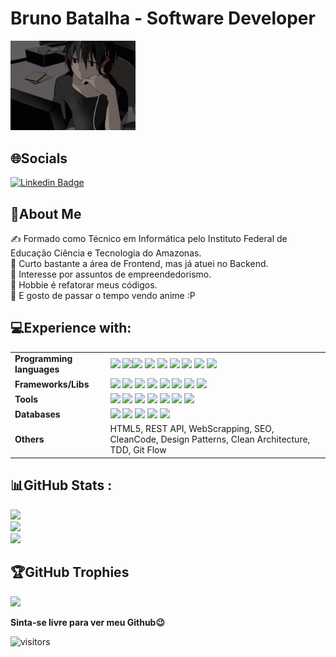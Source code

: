 # Bruno Batalha - Software Developer 
<img src="https://github.com/BrunoBatalha/BrunoBatalha/blob/master/shintaro-kisaragi-anime-boy.gif" width="200"><br>

## 🌐Socials
[![Linkedin Badge](https://img.shields.io/badge/-LinkedIn-blue?style=flat-square&logo=Linkedin&logoColor=white&link=https://www.linkedin.com/in/bruno-batalha-/)](https://www.linkedin.com/in/bruno-batalha-/)

## 💫About Me
✍️ Formado como Técnico em Informática pelo Instituto Federal de Educação Ciência e Tecnologia do Amazonas.<br>
🎨 Curto bastante a área de Frontend, mas já atuei no Backend.<br>
🏢 Interesse por assuntos de empreendedorismo.<br>
🦾 Hobbie é refatorar meus códigos.<br>
🗻 E gosto de passar o tempo vendo anime :P

## 💻Experience with:

<table>
    <tr>
        <td><b>Programming languages<b></td>
        <td>
            <img src="https://img.shields.io/badge/c%20-%2300599C.svg?&style=for-the-badge&logo=c&logoColor=white"/>
            <img src="https://img.shields.io/badge/node.js%20-%2343853D.svg?&style=for-the-badge&logo=node.js&logoColor=white"/><img src="https://img.shields.io/badge/javascript%20-%23323330.svg?&style=for-the-badge&logo=javascript&logoColor=%23F7DF1E"/>
            <img src="https://img.shields.io/badge/typescript%20-%23007ACC.svg?&style=for-the-badge&logo=typescript&logoColor=white"/>
            <img src="https://img.shields.io/badge/css3%20-%231572B6.svg?&style=for-the-badge&logo=css3&logoColor=white"/>
            <img src="https://img.shields.io/badge/python%20-%2314354C.svg?&style=for-the-badge&logo=python&logoColor=white"/>
            <img src="https://img.shields.io/badge/java-%23ED8B00.svg?&style=for-the-badge&logo=java&logoColor=white"/>
            <img src="https://img.shields.io/badge/kotlin-%230095D5.svg?&style=for-the-badge&logo=kotlin&logoColor=white"/>
            <img src="https://img.shields.io/badge/c%23-3a2c61.svg?&style=for-the-badge&logo=csharp&logoColor=white"/>
        </td>
    </tr>
    <tr>
        <td><b>Frameworks/Libs<b></td>
        <td>
            <img src="https://img.shields.io/badge/express.js%20-%23404d59.svg?&style=for-the-badge"/>
            <img src="https://img.shields.io/badge/angular%20-c91e1e.svg?&style=for-the-badge&logo=angular&logoColor=white" />
            <img src="https://img.shields.io/badge/react.js%20-%2320232a.svg?&style=for-the-badge&logo=react&logoColor=%2361DAFB"/>
            <img src="https://img.shields.io/badge/react_native%20-%2320232a.svg?&style=for-the-badge&logo=react&logoColor=%2361DAFB"/>
            <img src="https://img.shields.io/badge/bootstrap%20-%23563D7C.svg?&style=for-the-badge&logo=bootstrap&logoColor=white"/>
            <img src="https://img.shields.io/badge/jquery%20-%230769AD.svg?&style=for-the-badge&logo=jquery&logoColor=white"/>
            <img src="https://img.shields.io/badge/pandas%20-%23150458.svg?&style=for-the-badge&logo=pandas&logoColor=white" />
            <img src="https://img.shields.io/badge/sass%20-c91e5d.svg?&style=for-the-badge&logo=sass&logoColor=white" />
        </td>
    </tr>            
    <tr>
        <td><b>Tools<b></td>
        <td>
            <img src="https://img.shields.io/badge/adobe%20xd%20-%23FF26BE.svg?&style=for-the-badge&logo=adobe%20xd&logoColor=white"/>
            <img src="https://img.shields.io/badge/figma%20-%23F24E1E.svg?&style=for-the-badge&logo=figma&logoColor=white"/>
            <img src="https://img.shields.io/badge/git%20-%23F05033.svg?&style=for-the-badge&logo=git&logoColor=white"/>
            <img src="https://img.shields.io/badge/github%20-%23121011.svg?&style=for-the-badge&logo=github&logoColor=white"/>
            <img src="https://img.shields.io/badge/gitlab%20-%23181717.svg?&style=for-the-badge&logo=gitlab&logoColor=white"/>
            <img src="https://img.shields.io/badge/-Arduino-00979D?style=for-the-badge&logo=Arduino&logoColor=white"/>
           <img src="https://img.shields.io/badge/unity%20-%23121011.svg?&style=for-the-badge&logo=unity&logoColor=white"/>
        </td>
    </tr>
    <tr>
        <td><b>Databases<b></td>
        <td>
            <img src="https://img.shields.io/badge/firebase%20-%23039BE5.svg?&style=for-the-badge&logo=firebase"/>
            <img src="https://img.shields.io/badge/mysql-%2300f.svg?&style=for-the-badge&logo=mysql&logoColor=white"/>
            <img src ="https://img.shields.io/badge/sqlite-%2307405e.svg?&style=for-the-badge&logo=sqlite&logoColor=white"/>
            <img src ="https://img.shields.io/badge/MongoDB-%234ea94b.svg?&style=for-the-badge&logo=mongodb&logoColor=white"/>
            <img src ="https://img.shields.io/badge/Sqlserver-ffc219.svg?&style=for-the-badge&logo=sqlserver&logoColor=white"/>
        </td>
    <tr>
        <td><b>Others<b></td>
        <td>
        	HTML5, REST API, WebScrapping, SEO, CleanCode, Design Patterns, Clean Architecture, TDD, Git Flow
        </td>
    </tr>    
</table>

## 📊GitHub Stats :
![](https://github-readme-stats-sigma-five.vercel.app/api?username=BrunoBatalha&theme=radical&hide_border=false&include_all_commits=true&count_private=false)<br/>
![](https://github-readme-streak-stats.herokuapp.com/?user=BrunoBatalha&theme=radical&hide_border=false)<br/>
![](https://github-readme-stats-sigma-five.vercel.app/api/top-langs/?username=BrunoBatalha&theme=radical&hide_border=false&include_all_commits=true&count_private=false&layout=compact)
            
## 🏆GitHub Trophies
![](https://github-profile-trophy.vercel.app/?username=BrunoBatalha&theme=radical&no-frame=false&no-bg=false&margin-w=4)

            
**Sinta-se livre para ver meu Github😉**
            
            
 ![visitors](https://visitor-badge.glitch.me/badge?page_id=BrunoBatalha&left_color=blue&right_color=orange)
